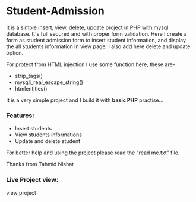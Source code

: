 # Student-Admission
It is a simple insert, view, delete, update project in PHP with mysql database. It's full secured and with proper form validation. Here I create a form as student admission form to insert student information, and display the all students information in view page. I also add here delete and update option.

For protect from HTML injection I use some function here, these are-
- strip_tags()
- mysqli_real_escape_string()
- htmlentities()

It is a very simple project and I build it with **basic PHP** practise...
### Features:
- Insert students
- View students informations
- Update and delete student

For better help and using the project please read the "read me.txt" file.

Thanks from Tahmid Nishat

### Live Project view:

view project
